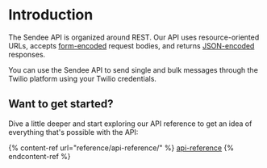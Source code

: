 # Introduction

The Sendee API is organized around REST.  Our API uses resource-oriented URLs, accepts [form-encoded](https://en.wikipedia.org/wiki/POST\_\(HTTP\)#Use\_for\_submitting\_web\_forms) request bodies, and returns [JSON-encoded](http://www.json.org/) responses.

You can use the Sendee API to send single and bulk messages through the Twilio platform using your Twilio credentials.

## Want to get started?

Dive a little deeper and start exploring our API reference to get an idea of everything that's possible with the API:

{% content-ref url="reference/api-reference/" %}
[api-reference](reference/api-reference/)
{% endcontent-ref %}
